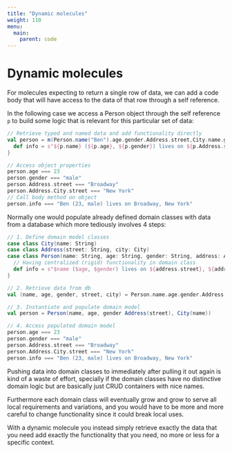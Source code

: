 ```yaml
---
title: "Dynamic molecules"
weight: 110
menu:
  main:
    parent: code
---
```


# Dynamic molecules

For molecules expecting to return a single row of data, we can add a code body that will have access to the data of that row through a self reference. 

In the following case we access a Person object through the self reference `p` to build some logic that is relevant for this particular set of data:

```scala
// Retrieve typed and named data and add functionality directly
val person = m(Person.name("Ben").age.gender.Address.street,City.name.getObj) { p =>
  def info = s"${p.name} (${p.age}, ${p.gender}) lives on ${p.Address.street}, ${p.Address.City.name}"
}

// Access object properties
person.age === 23
person.gender === "male"
person.Address.street === "Broadway"
person.Address.City.street === "New York"
// Call body method on object
person.info === "Ben (23, male) lives on Broadway, New York"
```

Normally one would populate already defined domain classes with data from a database which more tediously involves 4 steps:

```scala
// 1. Define domain model classes
case class City(name: String)
case class Address(street: String, city: City)
case class Person(name: String, age: String, gender: String, address: Address) {
  // Having centralized (rigid) functionality in domain class
  def info = s"$name ($age, $gender) lives on ${address.street}, ${address.City.name}"
}

// 2. Retrieve data from db
val (name, age, gender, street, city) = Person.name.age.gender.Address.street.City.name.get.head

// 3. Instantiate and populate domain model
val person = Person(name, age, gender Address(street), City(name))

// 4. Access populated domain model
person.age === 23
person.gender === "male"
person.Address.street === "Broadway"
person.Address.City.street === "New York"
person.info === "Ben (23, male) lives on Broadway, New York"
```
Pushing data into domain classes to immediately after pulling it out again is kind of a waste of effort, specially if the domain classes have no distinctive domain logic but are basically just CRUD containers with nice names.

Furthermore each domain class will eventually grow and grow to serve all local requirements and variations, and you would have to be more and more careful to change functionality since it could break local uses.

With a dynamic molecule you instead simply retrieve exactly the data that you need add exactly the functionality that you need, no more or less for a specific context.